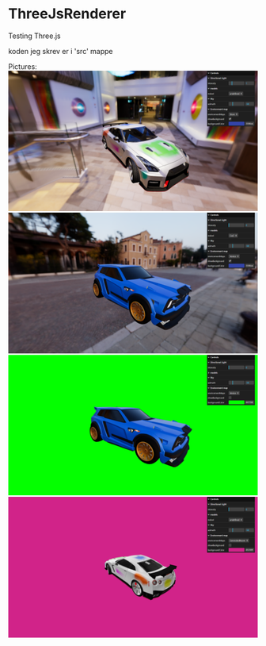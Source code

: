 # ThreeJsRenderer
Testing Three.js

koden jeg skrev er i 'src' mappe

Pictures:
![This is an image](Screenshots/1.png)
![This is an image](Screenshots/2.png)
![This is an image](Screenshots/3.png)
![This is an image](Screenshots/4.png)
